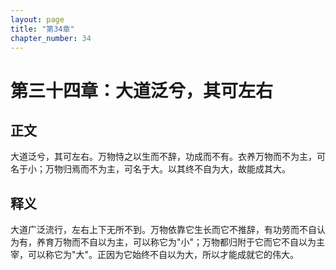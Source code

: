 ```yaml
---
layout: page
title: "第34章"
chapter_number: 34
---
```


# 第三十四章：大道泛兮，其可左右

## 正文
大道泛兮，其可左右。万物恃之以生而不辞，功成而不有。衣养万物而不为主，可名于小；万物归焉而不为主，可名于大。以其终不自为大，故能成其大。

## 释义
大道广泛流行，左右上下无所不到。万物依靠它生长而它不推辞，有功劳而不自认为有，养育万物而不自以为主，可以称它为"小"；万物都归附于它而它不自以为主宰，可以称它为"大"。正因为它始终不自以为大，所以才能成就它的伟大。